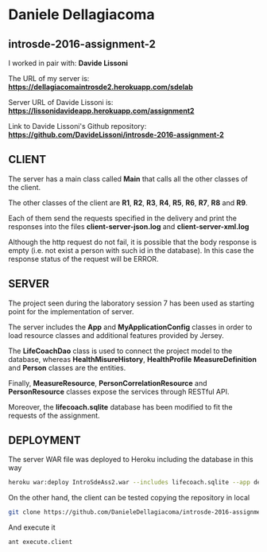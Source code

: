 # Daniele Dellagiacoma 

## introsde-2016-assignment-2

I worked in pair with: **Davide Lissoni**

The URL of my server is: **https://dellagiacomaintrosde2.herokuapp.com/sdelab**

Server URL of Davide Lissoni is: **https://lissonidavideapp.herokuapp.com/assignment2**

Link to Davide Lissoni's Github repository: **https://github.com/DavideLissoni/introsde-2016-assignment-2**

## CLIENT
The server has a main class called **Main** that calls all the other classes of the client.

The other classes of the client are **R1**, **R2**, **R3**, **R4**, **R5**, **R6**, **R7**, **R8** and **R9**.

Each of them send the requests specified in the delivery and print the responses into the files **client-server-json.log** and **client-server-xml.log**

Although the http request do not fail, it is possible that the body response is empty (i.e. not exist a person with such id in the database). In this case the response status of the request will be ERROR.

## SERVER
The project seen during the laboratory session 7 has been used as starting point for the implementation of server.

The server includes the **App** and **MyApplicationConfig** classes in order to load resource classes and additional features provided by Jersey.

The **LifeCoachDao** class is used to connect the project model to the database, whereas **HealthMisureHistory**, **HealthProfile** **MeasureDefinition** and **Person** classes are the entities.

Finally, **MeasureResource**, **PersonCorrelationResource** and **PersonResource** classes expose the services through RESTful API.

Moreover, the **lifecoach.sqlite** database has been modified to fit the requests of the assignment.

## DEPLOYMENT

The server WAR file was deployed to Heroku including the database in this way
```sh
heroku war:deploy IntroSdeAss2.war --includes lifecoach.sqlite --app dellagiacomaintrosde2
```

On the other hand, the client can be tested copying the repository in local
```sh
git clone https://github.com/DanieleDellagiacoma/introsde-2016-assignment-2
```

And execute it
```sh
ant execute.client
```
